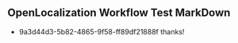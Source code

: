 ## OpenLocalization Workflow Test MarkDown
* 9a3d44d3-5b82-4865-9f58-ff89df21888f 
thanks!<!--HONumber=Mar16_HO3-->
